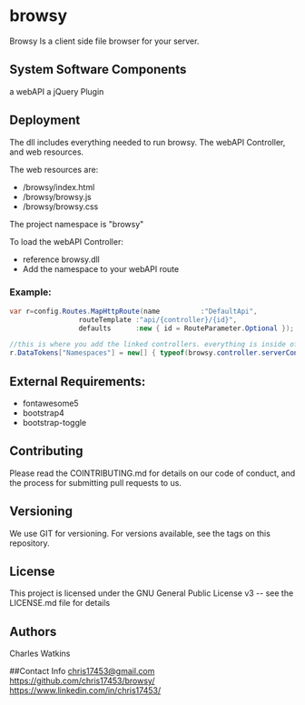 # browsy
Browsy Is a client side file browser for your server. 


## System Software Components 
a webAPI
a jQuery Plugin


## Deployment
The dll includes everything needed to run browsy. The webAPI Controller, and web resources.

The web resources are:
- /browsy/index.html	
- /browsy/browsy.js
- /browsy/browsy.css

The project namespace is "browsy"

To load the webAPI Controller:
- reference browsy.dll 
- Add the namespace to your webAPI route

### Example:
```c#
var r=config.Routes.MapHttpRoute(name          :"DefaultApi",
				 routeTemplate :"api/{controller}/{id}",
				 defaults      :new { id = RouteParameter.Optional });

//this is where you add the linked controllers. everything is inside of the DLL
r.DataTokens["Namespaces"] = new[] { typeof(browsy.controller.serverController).Namespace };
```

## External Requirements:
- fontawesome5
- bootstrap4
- bootstrap-toggle


## Contributing
Please read the COINTRIBUTING.md for details on our code of conduct, and the process for submitting pull requests to us.


## Versioning
We use GIT for versioning. For versions available, see the tags on this repository.


## License
This project is licensed under the GNU General Public License v3 -- see the LICENSE.md file for details



## Authors
Charles Watkins

##Contact Info
chris17453@gmail.com
https://github.com/chris17453/browsy/
https://www.linkedin.com/in/chris17453/

